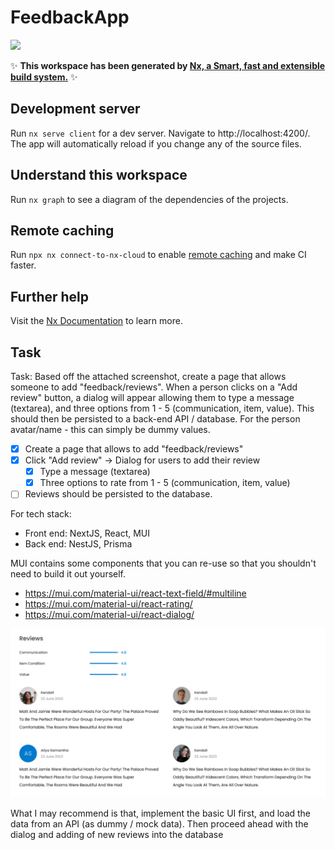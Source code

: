 # FeedbackApp

<a alt="Nx logo" href="https://nx.dev" target="_blank" rel="noreferrer"><img src="https://raw.githubusercontent.com/nrwl/nx/master/images/nx-logo.png" width="45"></a>

✨ **This workspace has been generated by [Nx, a Smart, fast and extensible build system.](https://nx.dev)** ✨

## Development server

Run `nx serve client` for a dev server. Navigate to http://localhost:4200/. The app will automatically reload if you change any of the source files.

## Understand this workspace

Run `nx graph` to see a diagram of the dependencies of the projects.

## Remote caching

Run `npx nx connect-to-nx-cloud` to enable [remote caching](https://nx.app) and make CI faster.

## Further help

Visit the [Nx Documentation](https://nx.dev) to learn more.

## Task

Task: Based off the attached screenshot, create a page that allows someone to add "feedback/reviews". When a person clicks on a "Add review" button, a dialog will appear allowing them to type a message (textarea), and three options from 1 - 5 (communication, item, value). This should then be persisted to a back-end API / database. For the person avatar/name - this can simply be dummy values.

- [x] Create a page that allows to add "feedback/reviews"
- [x] Click "Add review" -> Dialog for users to add their review
  - [x] Type a message (textarea)
  - [x] Three options to rate from 1 - 5 (communication, item, value)
- [ ] Reviews should be persisted to the database.

For tech stack:

- Front end: NextJS, React, MUI
- Back end: NestJS, Prisma

MUI contains some components that you can re-use so that you shouldn't need to build it out yourself.

- https://mui.com/material-ui/react-text-field/#multiline
- https://mui.com/material-ui/react-rating/
- https://mui.com/material-ui/react-dialog/

![UI Reference](https://github.com/danieljantonio/feedback-app/blob/main/ui-reference.jpg?raw=true)

What I may recommend is that, implement the basic UI first, and load the data from an API (as dummy / mock data). Then proceed ahead with the dialog and adding of new reviews into the database
